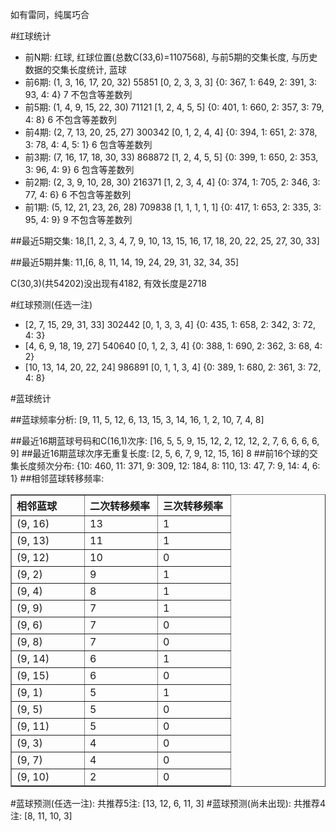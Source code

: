 <!-- 
.. title: 双色球2013071期(2013-06-20)数据分析报告
.. slug: slott-2013071-2013-06-20-report
.. date: 2013-06-21 08:00:00 UTC+08:00
.. tags: Lottery
.. link: 
.. description: 
.. type: text
-->

如有雷同，纯属巧合

<!-- TEASER_END-->

#红球统计

- 前N期: 红球, 红球位置(总数C(33,6)=1107568), 与前5期的交集长度, 与历史数据的交集长度统计, 蓝球
- 前6期: (1, 3, 16, 17, 20, 32) 55851 [0, 2, 3, 3, 3] {0: 367, 1: 649, 2: 391, 3: 93, 4: 4} 7 不包含等差数列
- 前5期: (1, 4, 9, 15, 22, 30) 71121 [1, 2, 4, 5, 5] {0: 401, 1: 660, 2: 357, 3: 79, 4: 8} 6 不包含等差数列
- 前4期: (2, 7, 13, 20, 25, 27) 300342 [0, 1, 2, 4, 4] {0: 394, 1: 651, 2: 378, 3: 78, 4: 4, 5: 1} 6 包含等差数列
- 前3期: (7, 16, 17, 18, 30, 33) 868872 [1, 2, 4, 5, 5] {0: 399, 1: 650, 2: 353, 3: 96, 4: 9} 6 包含等差数列
- 前2期: (2, 3, 9, 10, 28, 30) 216371 [1, 2, 3, 4, 4] {0: 374, 1: 705, 2: 346, 3: 77, 4: 6} 6 不包含等差数列
- 前1期: (5, 12, 21, 23, 26, 28) 709838 [1, 1, 1, 1, 1] {0: 417, 1: 653, 2: 335, 3: 95, 4: 9} 9 不包含等差数列

##最近5期交集:
18,[1, 2, 3, 4, 7, 9, 10, 13, 15, 16, 17, 18, 20, 22, 25, 27, 30, 33]

##最近5期并集:
11,[6, 8, 11, 14, 19, 24, 29, 31, 32, 34, 35]

C(30,3)(共54202)没出现有4182, 
有效长度是2718

#红球预测(任选一注)

- [2, 7, 15, 29, 31, 33] 302442 [0, 1, 3, 3, 4] {0: 435, 1: 658, 2: 342, 3: 72, 4: 3}
- [4, 6, 9, 18, 19, 27] 540640 [0, 1, 2, 3, 4] {0: 388, 1: 690, 2: 362, 3: 68, 4: 2}
- [10, 13, 14, 20, 22, 24] 986891 [0, 1, 1, 3, 4] {0: 389, 1: 680, 2: 361, 3: 72, 4: 8}

#蓝球统计

##蓝球频率分析:
[9, 11, 5, 12, 6, 13, 15, 3, 14, 16, 1, 2, 10, 7, 4, 8]

##最近16期蓝球号码和C(16,1)次序:
[16, 5, 5, 9, 15, 12, 2, 12, 12, 2, 7, 6, 6, 6, 6, 9]
##最近16期蓝球次序无重复长度:
[2, 5, 6, 7, 9, 12, 15, 16] 8
##前16个球的交集长度频次分布:
{10: 460, 11: 371, 9: 309, 12: 184, 8: 110, 13: 47, 7: 9, 14: 4, 6: 1}
##相邻蓝球转移频率:
<table border="1" class="table table-striped dataframe">
  <thead>
    <tr style="text-align: left;">
      <th style="min-width: 100px;">相邻蓝球</th>
      <th style="min-width: 100px;">二次转移频率</th>
      <th style="min-width: 100px;">三次转移频率</th>
    </tr>
  </thead>
  <tbody>
    <tr>
      <td> (9, 16)</td>
      <td> 13</td>
      <td> 1</td>
    </tr>
    <tr>
      <td> (9, 13)</td>
      <td> 11</td>
      <td> 1</td>
    </tr>
    <tr>
      <td> (9, 12)</td>
      <td> 10</td>
      <td> 0</td>
    </tr>
    <tr>
      <td>  (9, 2)</td>
      <td>  9</td>
      <td> 1</td>
    </tr>
    <tr>
      <td>  (9, 4)</td>
      <td>  8</td>
      <td> 1</td>
    </tr>
    <tr>
      <td>  (9, 9)</td>
      <td>  7</td>
      <td> 1</td>
    </tr>
    <tr>
      <td>  (9, 6)</td>
      <td>  7</td>
      <td> 0</td>
    </tr>
    <tr>
      <td>  (9, 8)</td>
      <td>  7</td>
      <td> 0</td>
    </tr>
    <tr>
      <td> (9, 14)</td>
      <td>  6</td>
      <td> 1</td>
    </tr>
    <tr>
      <td> (9, 15)</td>
      <td>  6</td>
      <td> 0</td>
    </tr>
    <tr>
      <td>  (9, 1)</td>
      <td>  5</td>
      <td> 1</td>
    </tr>
    <tr>
      <td>  (9, 5)</td>
      <td>  5</td>
      <td> 0</td>
    </tr>
    <tr>
      <td> (9, 11)</td>
      <td>  5</td>
      <td> 0</td>
    </tr>
    <tr>
      <td>  (9, 3)</td>
      <td>  4</td>
      <td> 0</td>
    </tr>
    <tr>
      <td>  (9, 7)</td>
      <td>  4</td>
      <td> 0</td>
    </tr>
    <tr>
      <td> (9, 10)</td>
      <td>  2</td>
      <td> 0</td>
    </tr>
  </tbody>
</table>
#蓝球预测(任选一注):
共推荐5注: [13, 12, 6, 11, 3]
#蓝球预测(尚未出现):
共推荐4注: [8, 11, 10, 3]

